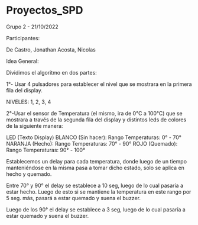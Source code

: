 # Proyectos_SPD

Grupo 2 - 21/10/2022

Participantes:

De Castro, Jonathan
Acosta, Nicolas

Idea General:

Dividimos el algoritmo en dos partes:

1°- Usar 4 pulsadores para establecer el nivel que se mostrara en la primera fila del display.

NIVELES: 1, 2, 3, 4

2°-Usar el sensor de Temperatura (el mismo, ira de 0°C a 100°C) que se mostrara a través de la segunda fila del display y distintos leds de colores de la siguiente manera:

LED (Texto Display)
BLANCO (Sin hacer):
Rango Temperaturas: 0° - 70°
NARANJA (Hecho):
Rango Temperaturas: 70° - 90°
ROJO (Quemado): 
Rango Temperaturas: 90° - 100°

Establecemos un delay para cada temperatura, donde luego de un tiempo manteniéndose en la misma pasa a tomar dicho estado, solo se aplica en hecho y quemado. 

Entre  70° y 90° el delay se establece a 10 seg, luego de lo cual pasaría a estar hecho. Luego de esto si se mantiene la temperatura en este rango por 5 seg. más, pasará a estar quemado y suena el buzzer.

Luego de los 90° el delay se establece a 3 seg, luego de lo cual pasaría a estar quemado y suena el buzzer.
